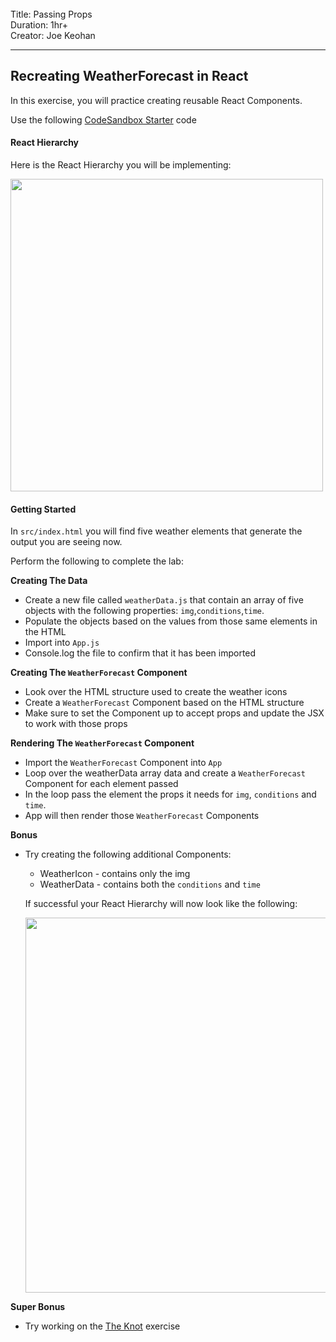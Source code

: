 <br>
Title: Passing Props<br>
Duration: 1hr+<br>
Creator:  Joe Keohan<br>

---

## Recreating WeatherForecast in React

In this exercise, you will practice creating reusable React Components.

Use the following [CodeSandbox Starter](https://codesandbox.io/s/adoring-goodall-mhive) code

#### React Hierarchy 

Here is the React Hierarchy you will be implementing:

<img src="https://i.imgur.com/7YlFsU7.png" width=500/><br>

#### Getting Started

In `src/index.html` you will find five weather elements that generate the output you are seeing now.

Perform the following to complete the lab:

**Creating The Data**
* Create a new file called `weatherData.js` that contain an array of five objects with the following properties: `img`,`conditions`,`time`.
* Populate the objects based on the values from those same elements in the HTML
* Import into `App.js`
* Console.log the file to confirm that it has been imported

**Creating The `WeatherForecast` Component**
* Look over the HTML structure used to create the weather icons
* Create a `WeatherForecast`  Component based on the HTML structure 
* Make sure to set the Component up to accept props and update the JSX to work with those props

**Rendering The `WeatherForecast` Component**
* Import the `WeatherForecast` Component into `App`
* Loop over the weatherData array data and create a `WeatherForecast` Component for each element passed
* In the loop pass the element the props it needs for `img`, `conditions` and `time`. 
* App will then render those `WeatherForecast` Components


**Bonus**
- Try creating the following additional Components:
  - WeatherIcon - contains only the img 
  - WeatherData - contains both the `conditions` and `time`

  If successful your React Hierarchy will now look like the following:

  <img src="https://i.imgur.com/ffkXBPi.png" width=600/>

**Super Bonus**
* Try working on the [The Knot](https://codesandbox.io/s/theknot-starter-ye150) exercise
